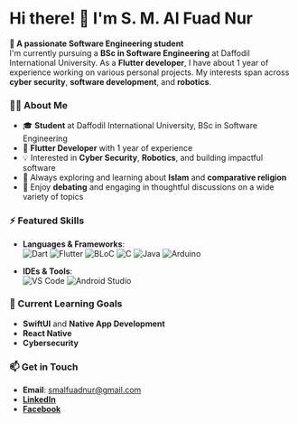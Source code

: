 # Hi there! 👋 I'm S. M. Al Fuad Nur

**🌱 A passionate Software Engineering student**  
I'm currently pursuing a **BSc in Software Engineering** at Daffodil International University. As a **Flutter developer**, I have about 1 year of experience working on various personal projects. My interests span across **cyber security**, **software development**, and **robotics**.

### 👨‍💻 About Me
- 🎓 **Student** at Daffodil International University, BSc in Software Engineering
- 🚀 **Flutter Developer** with 1 year of experience
- 💡 Interested in **Cyber Security**, **Robotics**, and building impactful software
- 🔭 Always exploring and learning about **Islam** and **comparative religion**
- 🎤 Enjoy **debating** and engaging in thoughtful discussions on a wide variety of topics

### ⚡ Featured Skills
- **Languages & Frameworks**:  
  ![Dart](https://img.shields.io/badge/-Dart-blue?style=flat-square&logo=dart)  ![Flutter](https://img.shields.io/badge/-Flutter-blue?style=flat-square&logo=flutter)  ![BLoC](https://img.shields.io/badge/-BLoC-yellowgreen?style=flat-square)  ![C](https://img.shields.io/badge/-C-black?style=flat-square&logo=c)  ![Java](https://img.shields.io/badge/-Java-red?style=flat-square&logo=java)  ![Arduino](https://img.shields.io/badge/-Arduino-blue?style=flat-square&logo=arduino)

- **IDEs & Tools**:  
  ![VS Code](https://img.shields.io/badge/-VSCode-blue?style=flat-square&logo=visual-studio-code)  ![Android Studio](https://img.shields.io/badge/-Android%20Studio-green?style=flat-square&logo=android-studio)

### 🚀 Current Learning Goals
- **SwiftUI** and **Native App Development**
- **React Native**
- **Cybersecurity**

### 📫 Get in Touch
- **Email**: smalfuadnur@gmail.com
- [**LinkedIn**](https://www.linkedin.com/in/alfuad/)
- [**Facebook**](https://www.facebook.com/smalfuadnur)

